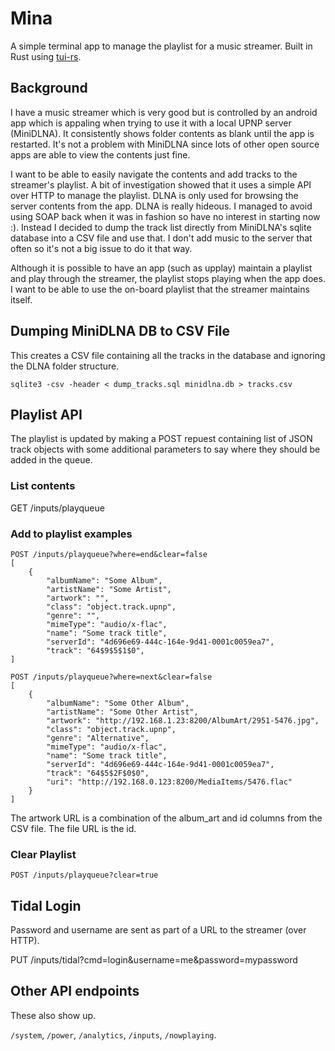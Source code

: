 # Mina

A simple terminal app to manage the playlist for a music streamer. Built in Rust using [tui-rs](https://github.com/fdehau/tui-rs).

## Background

I have a music streamer which is very good but is controlled by an android app which is appaling when trying to use it with a local UPNP server (MiniDLNA). It consistently shows folder contents as blank until the app is restarted. It's not a problem with MiniDLNA since lots of other open source apps are able to view the contents just fine.

I want to be able to easily navigate the contents and add tracks to the streamer's playlist. A bit of investigation showed that it uses a simple API over HTTP to manage the playlist. DLNA is only used for browsing the server contents from the app. DLNA is really hideous. I managed to avoid using SOAP back when it was in fashion so have no interest in starting now :). Instead I decided to dump the track list directly from MiniDLNA's sqlite database into a CSV file and use that. I don't add music to the server that often so it's not a big issue to do it that way.

Although it is possible to have an app (such as upplay) maintain a playlist and play through the streamer, the playlist stops playing when the app does. I want to be able to use the on-board playlist that the streamer maintains itself.

## Dumping MiniDLNA DB to CSV File

This creates a CSV file containing all the tracks in the database and ignoring the DLNA folder structure.

```
sqlite3 -csv -header < dump_tracks.sql minidlna.db > tracks.csv
```


## Playlist API


The playlist is updated by making a POST repuest containing list of JSON track objects with some additional parameters to say where they should be added in the queue.

### List contents

GET /inputs/playqueue

### Add to playlist examples

```
POST /inputs/playqueue?where=end&clear=false
[
    {
        "albumName": "Some Album",
        "artistName": "Some Artist",
        "artwork": "",
        "class": "object.track.upnp",
        "genre": "",
        "mimeType": "audio/x-flac",
        "name": "Some track title",
        "serverId": "4d696e69-444c-164e-9d41-0001c0059ea7",
        "track": "64$9$5$1$0",
]
```


```
POST /inputs/playqueue?where=next&clear=false
[
    {
        "albumName": "Some Other Album",
        "artistName": "Some Other Artist",
        "artwork": "http://192.168.1.23:8200/AlbumArt/2951-5476.jpg",
        "class": "object.track.upnp",
        "genre": "Alternative",
        "mimeType": "audio/x-flac",
        "name": "Some track title",
        "serverId": "4d696e69-444c-164e-9d41-0001c0059ea7",
        "track": "64$5$2F$0$0",
        "uri": "http://192.168.0.123:8200/MediaItems/5476.flac"
    }
]
```

The artwork URL is a combination of the album_art and id columns from the CSV file. The file URL is the id.

### Clear Playlist

```
POST /inputs/playqueue?clear=true
```

## Tidal Login

Password and username are sent as part of a URL to the streamer (over HTTP).

PUT /inputs/tidal?cmd=login&username=me&password=mypassword

## Other API endpoints

These also show up.

`/system`, `/power`, `/analytics`, `/inputs`, `/nowplaying`.

